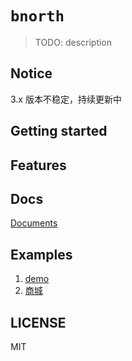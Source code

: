 # `bnorth`

> TODO: description

## Notice

3.x 版本不稳定，持续更新中

## Getting started

## Features

## Docs

[Documents](//able99.github.io/bnorth/reader/)

## Examples

1. [demo](//able99.github.io/bnorth/demo/)
1. [商城]()

## LICENSE

MIT
